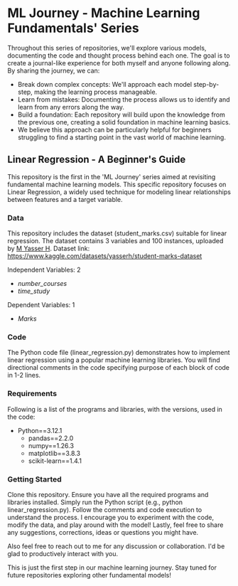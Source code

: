 # ML Journey - Machine Learning Fundamentals' Series
Throughout this series of repositories, we'll explore various models, documenting the code and thought process behind each one.  The goal is to create a journal-like experience for both myself and anyone following along. By sharing the journey, we can:

- Break down complex concepts: We'll approach each model step-by-step, making the learning process manageable.
- Learn from mistakes: Documenting the process allows us to identify and learn from any errors along the way.
- Build a foundation: Each repository will build upon the knowledge from the previous one, creating a solid foundation in machine learning basics.
- We believe this approach can be particularly helpful for beginners struggling to find a starting point in the vast world of machine learning.


## Linear Regression - A Beginner's Guide
This repository is the first in the 'ML Journey' series aimed at revisiting fundamental machine learning models. This specific repository focuses on Linear Regression, a widely used technique for modeling linear relationships between features and a target variable.


### Data
This repository includes the dataset (student_marks.csv) suitable for linear regression.
The dataset contains 3 variables and 100 instances, uploaded by [M Yasser H](https://www.kaggle.com/yasserh).
Dataset link: https://www.kaggle.com/datasets/yasserh/student-marks-dataset

Independent Variables: 2
- _number_courses_
- _time_study_

Dependent Variables: 1
- _Marks_


### Code
The Python code file (linear_regression.py) demonstrates how to implement linear regression using a popular machine learning libraries. You will find directional comments in the code specifying purpose of each block of code in 1-2 lines.

### Requirements
Following is a list of the programs and libraries, with the versions, used in the code:

- Python==3.12.1
  - pandas==2.2.0
  - numpy==1.26.3
  - matplotlib==3.8.3
  - scikit-learn==1.4.1

### Getting Started
Clone this repository.
Ensure you have all the required programs and libraries installed.
Simply run the Python script (e.g., python linear_regression.py).
Follow the comments and code execution to understand the process.
I encourage you to experiment with the code, modify the data, and play around with the model!
Lastly, feel free to share any suggestions, corrections, ideas or questions you might have.

Also feel free to reach out to me for any discussion or collaboration. I'd be glad to productively interact with you.

This is just the first step in our machine learning journey. Stay tuned for future repositories exploring other fundamental models!
